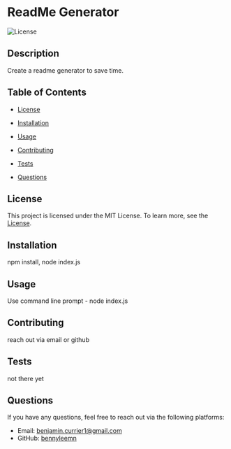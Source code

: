 # ReadMe Generator

![License](https://img.shields.io/badge/license-MIT-green.svg)

## Description

Create a readme generator to save time.

## Table of Contents

- [License](#license)
  
- [Installation](#installation)
- [Usage](#usage)
- [Contributing](#contributing)
- [Tests](#tests)
- [Questions](#questions)

## License

This project is licensed under the MIT License. To learn more, see the [License](https://opensource.org/licenses/MIT).

## Installation

npm install, node index.js

## Usage

Use command line prompt - node index.js

## Contributing

reach out via email or github

## Tests

not there yet

## Questions

If you have any questions, feel free to reach out via the following platforms:

- Email: benjamin.currier1@gmail.com
- GitHub: [bennyleemn](https://github.com/bennyleemn)